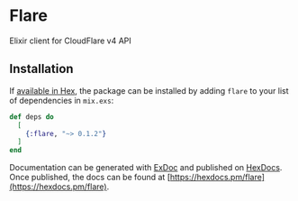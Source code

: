 # Flare

Elixir client for CloudFlare v4 API

## Installation

If [available in Hex](https://hex.pm/docs/publish), the package can be installed
by adding `flare` to your list of dependencies in `mix.exs`:

```elixir
def deps do
  [
    {:flare, "~> 0.1.2"}
  ]
end
```

Documentation can be generated with [ExDoc](https://github.com/elixir-lang/ex_doc)
and published on [HexDocs](https://hexdocs.pm). Once published, the docs can
be found at [https://hexdocs.pm/flare](https://hexdocs.pm/flare).


